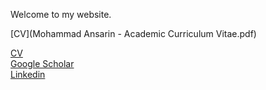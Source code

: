 

Welcome to my website.

[CV](Mohammad Ansarin - Academic Curriculum Vitae.pdf)

<a href="Mohammad Ansarin - Academic Curriculum Vitae.pdf"> CV </a>
<br>
<a href="https://scholar.google.com/citations?user=xw8pk0kAAAAJ"> Google Scholar </a>
<br>
<a href="https://www.linkedin.com/in/mansarin/">Linkedin </a>
